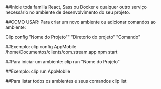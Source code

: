 ##Inicie toda familia React, Sass ou Docker e qualquer outro serviço necessário no ambiente de desenvolvimento do seu projeto.

##COMO USAR:
Para criar um novo ambiente ou adicionar comandos ao ambiente:

Clip config "Nome do Projeto"" "Diretorio do projeto" "Comando"

##Exemplo: 
clip config AppMobile /home/Documentos/clients/com.stream.app npm start



##Para iniciar um ambiente:
clip run "Nome do Projeto"

##Exemplo:
clip run AppMobile


##Para listar todos os ambientes e seus comandos
clip list